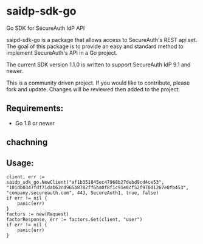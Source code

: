 # saidp-sdk-go

Go SDK for SecureAuth IdP API

saipd-sdk-go is a package that allows access to SecureAuth's REST api set. The goal of this package is to provide an easy and standard method to implement SecureAuth's API in a Go project.

The current SDK version 1.1.0 is written to support SecureAuth IdP 9.1 and newer.

This is a community driven project. If you would like to contribute, please fork and update. Changes will be reviewed then added to the project.

## Requirements:
* Go 1.8 or newer
## chachning
## Usage:
~~~~
client, err := saidp_sdk_go.NewClient("af1b351845ec47968b27debd9cd4ce53", "101db0347fdf71dab63cd965b8782ff6ba0f8f1c91e8cf52f970d1267e0fb453", "company.secureauth.com", 443, SecureAuth1, true, false)
if err != nil {
    panic(err)
}
factors := new(Request)
factorResponse, err := factors.Get(client, "user")
if err != nil {
	panic(err)
}
~~~~
